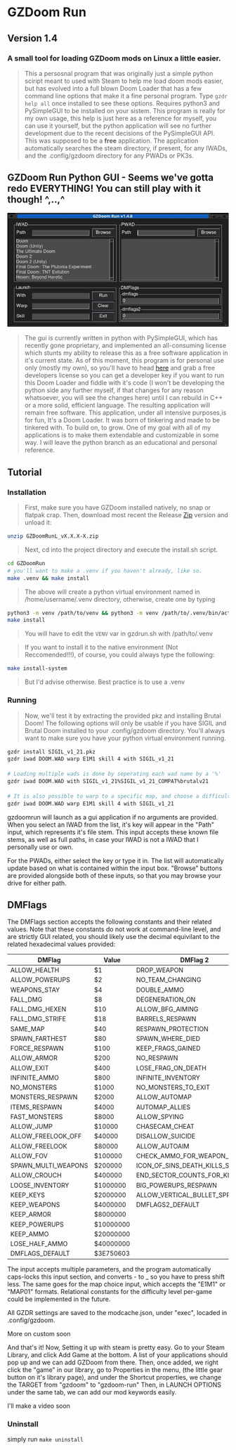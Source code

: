 # GZDoom Run
## Version 1.4
### A small tool for loading GZDoom mods on Linux a little easier. 
> This a persosnal program that was originally just a simple python sciript meant to used with Steam to help me load doom mods easier, 
> but has evolved into a full blown Doom Loader that has a few command line options that make it a fine personal program.
> Type `gzdr help all` once installed to see these options.
> Requires python3 and PySimpleGUI to be installed on your sistem.
> This program is really for my own usage, this help is just here as a reference for myself,
> you can use it yourself, but the python application will see no further development due to the recent decisions of the PySimpleGUI API.
> This was supposed to be a **__free__** application. 
> The application automatically searches the steam directory, if present, for any IWADs, and the .config/gzdoom directory for any PWADs or PK3s.

## GZDoom Run Python GUI - Seems we've gotta redo EVERYTHING! You can still play with it though! ^,..,^
![Alt text](https://github.com/ImpishDeathTech/GZDoomRun/blob/master/Screenshot.jpg)
> The gui is currently written in python with PySimpleGUI, which has recently gone proprietary, and implemented an all-consuming license which stunts my ability to release this as a free software application
> in it's current state. As of this moment, this program is for personal use only (mostly my own), so you'll have to head [here](https://pysimplegui.com/pricing) and grab a free developers license so you can get a developer
> key if you want to run this Doom Loader and fiddle with it's code (I won't be developing the python side any further myself, if that changes for any reason whatsoever, you will see the changes here) until I can rebuild in C++
> or a more solid, efficient language. The resulting application will remain free software.
> This application, under all intensive purposes,is for fun, It's a Doom Loader. It was born of tinkering and made to be tinkered with. To build on, to grow. One of my goal with all of my applications is to make them extendable
> and customizable in some way. I will leave the python branch as an educational and personal reference. 


## Tutorial

### Installation 
> First, make sure you have GZDoom installed natively, no snap or flatpak crap.
> Then, download most recent the Release [Zip](https://github.com/ImpishDeathTech/GZDoomRun/releases/download/gzdoom-v1-4-0-0/GZDoomRun_v1.4.0-0.zip) version and unload it:
```sh
unzip GZDoomRunL_vX.X.X-X.zip
```
> Next, cd into the project directory and execute the install.sh script.
```sh
cd GZDoomRun
# you'll want to make a .venv if you haven't already, like so.
make .venv && make install
```
> The above will create a python virtual environment named in /home/username/.venv directory, otherwise, create one by typing
```sh
python3 -m venv /path/to/venv && python3 -m venv /path/to/.venv/bin/activate
make install
```
> You will have to edit the `VENV` var in gzdrun.sh with /path/to/.venv

> If you want to install it to the native environment (Not Reccomended!!!), of course, you could always type the following:
```sh
make install-system
```
> But I'd advise otherwise. Best practice is to use a .venv

### Running
> Now, we'll test it by extracting the provided pkz and installing Brutal Doom! The following options will only be usable if you have SIGIL and Brutal Doom installed to your .config/gzdoom directory.
> You'll always want to make sure you have your python virtual environment running. 
```sh
gzdr install SIGIL_v1_21.pkz
gzdr iwad DOOM.WAD warp E1M1 skill 4 with SIGIL_v1_21

# Loading multiple wads is done by seperating each wad name by a '%'
gzdr iwad DOOM.WAD with SIGIL_v1_21%SIGIL_v1_21_COMPAT%brutalv21

# It is also possible to warp to a specific map, and choose a difficulty
gzdr iwad DOOM.WAD warp E1M1 skill 4 with SIGIL_v1_21
```
gzdoomrun will launch as a gui application if no arguments are provided. When you select an IWAD from the list, it's key will appear in the "Path" input, which represents it's file stem. This input accepts these known file stems, as well as full paths, in case your IWAD is not a IWAD that I personally use or own.

For the PWADs, either select the key or type it in. The list will automatically update based on what is contained within the input box. "Browse" buttons are provided alongside both of these inputs, so that you may browse your drive for either path.

## DMFlags
The DMFlags section accepts the following constants and their related values. Note that these constants do not work at command-line level, and are strictly GUI related, you should likely use the decimal equivilant to the
related hexadecimal values provided:

| DMFlag                          | Value     | DMFlag 2                        | Value     |
|---------------------------------|-----------|---------------------------------|-----------|
| ALLOW_HEALTH                    | $1        | DROP_WEAPON                     | $2        |
| ALLOW_POWERUPS                  | $2        | NO_TEAM_CHANGING                | $10       |
| WEAPONS_STAY                    | $4        | DOUBLE_AMMO                     | $40       |
| FALL_DMG                        | $8        | DEGENERATION_ON                 | $80       |
| FALL_DMG_HEXEN                  | $10       | ALLOW_BFG_AIMING                | $100      |
| FALL_DMG_STRIFE                 | $18       | BARRELS_RESPAWN                 | $200      |
| SAME_MAP                        | $40       | RESPAWN_PROTECTION              | $400      |
| SPAWN_FARTHEST                  | $80       | SPAWN_WHERE_DIED                | $1000     |
| FORCE_RESPAWN                   | $100      | KEEP_FRAGS_GAINED               | $2000     |
| ALLOW_ARMOR                     | $200      | NO_RESPAWN                      | $4000     |
| ALLOW_EXIT                      | $400      | LOSE_FRAG_ON_DEATH              | $8000     |
| INFINITE_AMMO                   | $800      | INFINITE_INVENTORY              | $10000    |
| NO_MONSTERS                     | $1000     | NO_MONSTERS_TO_EXIT             | $20000    |
| MONSTERS_RESPAWN                | $2000     | ALLOW_AUTOMAP                   | $40000    |
| ITEMS_RESPAWN                   | $4000     | AUTOMAP_ALLIES                  | $80000    |
| FAST_MONSTERS                   | $8000     | ALLOW_SPYING                    | $100000   |
| ALLOW_JUMP                      | $10000    | CHASECAM_CHEAT                  | $200000   |
| ALLOW_FREELOOK_OFF              | $40000    | DISALLOW_SUICIDE                | $400000   |
| ALLOW_FREELOOK                  | $80000    | ALLOW_AUTOAIM                   | $800000   |
| ALLOW_FOV                       | $100000   | CHECK_AMMO_FOR_WEAPON_SWITCH    | $1000000  |
| SPAWN_MULTI_WEAPONS             | $200000   | ICON_OF_SINS_DEATH_KILLS_SPAWNS | $2000000  |
| ALLOW_CROUCH                    | $400000   | END_SECTOR_COUNTS_FOR_KILLS     | $4000000  |
| LOOSE_INVENTORY                 | $1000000  | BIG_POWERUPS_RESPAWN            | $8000000  |
| KEEP_KEYS                       | $2000000  | ALLOW_VERTICAL_BULLET_SPREAD    | $40000000 |
| KEEP_WEAPONS                    | $4000000  | DMFLAGS2_DEFAULT                | $79C0100  |
| KEEP_ARMOR                      | $8000000  |
| KEEP_POWERUPS                   | $10000000 |
| KEEP_AMMO                       | $20000000 |
| LOSE_HALF_AMMO                  | $40000000 |
| DMFLAGS_DEFAULT                 | $3E750603 |

The input accepts multiple parameters, and the program automatically caps-locks this input section, and converts - to _ so you have to press shift less. 
The same goes for the map choice input, which accepts the "E1M1" or "MAP01" formats. Relational constants for the difficulty level per-game could be implemented
in the future.

All GZDR settings are saved to the modcache.json, under "exec", locaded in .config/gzdoom.

More on custom soon

And that's it! Now, Setting it up with steam is pretty easy.
Go to your Steam Library, and click Add Game at the bottom. A list of your applications should pop up and we can add GZDoom from there.
Then, once added, we right click the "game" in our library, go to Properties in the menu, (the little gear button on it's library page), and under the Shortcut properties, we change the TARGET from "gzdoom" to "gzdoom-run"
Then, in LAUNCH OPTIONS under the same tab, we can add our mod keywords easily.

I'll make a video soon


### Uninstall
simply run `make uninstall` 

